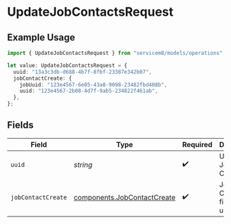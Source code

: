 # UpdateJobContactsRequest

## Example Usage

```typescript
import { UpdateJobContactsRequest } from "servicem8/models/operations";

let value: UpdateJobContactsRequest = {
  uuid: "13a3c3db-d688-4b7f-8fbf-23387e342b07",
  jobContactCreate: {
    jobUuid: "123e4567-6e05-43a8-9098-23482fbd408b",
    uuid: "123e4567-2b08-4d7f-9ab5-234822f461ab",
  },
};
```

## Fields

| Field                                                                      | Type                                                                       | Required                                                                   | Description                                                                |
| -------------------------------------------------------------------------- | -------------------------------------------------------------------------- | -------------------------------------------------------------------------- | -------------------------------------------------------------------------- |
| `uuid`                                                                     | *string*                                                                   | :heavy_check_mark:                                                         | UUID of the Job Contact                                                    |
| `jobContactCreate`                                                         | [components.JobContactCreate](../../models/components/jobcontactcreate.md) | :heavy_check_mark:                                                         | Job Contact fields to update                                               |